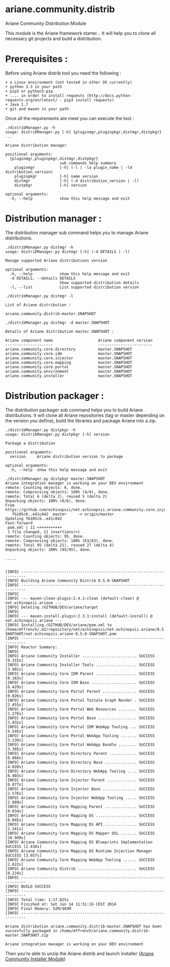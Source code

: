 ariane.community.distrib
========================

Ariane Community Distribution Module


This module is the Ariane framework starter... It will help you to clone all necessary git projects and build a distribution.


Prerequisites :
===============

Before using Ariane distrib tool you need the following :

    + a Linux environment (not tested in other OS currently)
    + python 3.3 in your path
    + pip3 or python3-pip
    + .... in order to install requests (http://docs.python-requests.org/en/latest/ - pip3 install requests)
    + Java 1.7
    + git and maven in your path


Once all the requirements are meet you can execute the tool :

```
./distribManager.py -h
usage: distribManager.py [-h] {pluginmgr,pluginpkgr,distmgr,distpkgr} ...

Ariane distribution manager

positional arguments:
  {pluginmgr,pluginpkgr,distmgr,distpkgr}
                        sub commands help summary
    pluginmgr           [-h] (-l | -la plugin_name | -ld distribution_version)
    pluginpkgr          [-h] name version
    distmgr             [-h] (-d distribution_version | -l)
    distpkgr            [-h] version

optional arguments:
  -h, --help            show this help message and exit
```


Distribution manager :
======================

The distribution manager sub command helps you to manage Ariane distributions.

```
./distribManager.py distmgr -h
usage: distribManager.py distmgr [-h] (-d DETAILS | -l)

Manage supported Ariane distributions version

optional arguments:
  -h, --help            show this help message and exit
  -d DETAILS, --details DETAILS
                        Show supported distribution details
  -l, --list            List supported distribution version
```

```
./distribManager.py distmgr -l

List of Ariane distribution :

ariane.community.distrib-master.SNAPSHOT
```

```
./distribManager.py distmgr -d master.SNAPSHOT

Details of Ariane distribution master.SNAPSHOT :

Ariane component name                    Ariane component version
---------------------                    ------------------------
ariane.community.core.directory          master.SNAPSHOT
ariane.community.core.idm                master.SNAPSHOT
ariane.community.core.injector           master.SNAPSHOT
ariane.community.core.mapping            master.SNAPSHOT
ariane.community.core.portal             master.SNAPSHOT
ariane.community.environment             master.SNAPSHOT
ariane.community.installer               master.SNAPSHOT
```


Distribution packager :
=======================

The distribution packager sub command helps you to build Ariane distributions. It will clone all Ariane repositories (tag or master depending on the version you define),
build the libraries and package Ariane into a zip.

```
./distribManager.py distpkgr -h
usage: distribManager.py distpkgr [-h] version

Package a distribution

positional arguments:
  version     Ariane distribution version to package

optional arguments:
  -h, --help  show this help message and exit
```

```
./distribManager.py distpkgr master.SNAPSHOT
Ariane integration manager is working on your DEV environment
remote: Counting objects: 6, done.
remote: Compressing objects: 100% (4/4), done.
remote: Total 6 (delta 2), reused 5 (delta 2)
Unpacking objects: 100% (6/6), done.
From https://github.com/echinopsii/net.echinopsii.ariane.community.core.injector
   fb105c6..e41c842  master     -> origin/master
Updating fb105c6..e41c842
Fast-forward
 pom.xml | 11 +++++++++++
 1 file changed, 11 insertions(+)
remote: Counting objects: 95, done.
remote: Compressing objects: 100% (63/63), done.
remote: Total 95 (delta 21), reused 27 (delta 4)
Unpacking objects: 100% (95/95), done.

.....


[INFO] ------------------------------------------------------------------------
[INFO] Building Ariane Community Distrib 0.5.0-SNAPSHOT
[INFO] ------------------------------------------------------------------------
[INFO]
[INFO] --- maven-clean-plugin:2.4.1:clean (default-clean) @ net.echinopsii.ariane ---
[INFO] Deleting /GITHUB/DEV/ariane/target
[INFO]
[INFO] --- maven-install-plugin:2.3.1:install (default-install) @ net.echinopsii.ariane ---
[INFO] Installing /GITHUB/DEV/ariane/pom.xml to /home/mffrench/.m2/repository/net/echinopsii/net.echinopsii.ariane/0.5.0-SNAPSHOT/net.echinopsii.ariane-0.5.0-SNAPSHOT.pom
[INFO] ------------------------------------------------------------------------
[INFO] Reactor Summary:
[INFO]
[INFO] Ariane Community Installer ........................ SUCCESS [0.315s]
[INFO] Ariane Community Installer Tools .................. SUCCESS [3.901s]
[INFO] Ariane Community Core IDM Parent .................. SUCCESS [0.163s]
[INFO] Ariane Community Core IDM Base .................... SUCCESS [6.429s]
[INFO] Ariane Community Core Portal Parent ............... SUCCESS [0.026s]
[INFO] Ariane Community Core Portal Taitale Graph Render . SUCCESS [2.455s]
[INFO] Ariane Community Core Portal Web Resources ........ SUCCESS [1.278s]
[INFO] Ariane Community Core Portal Base ................. SUCCESS [3.832s]
[INFO] Ariane Community Core Portal IDM WebApp Tooling ... SUCCESS [4.545s]
[INFO] Ariane Community Core Portal WebApp Tooling ....... SUCCESS [3.230s]
[INFO] Ariane Community Core Portal WebApp Bundle ........ SUCCESS [3.385s]
[INFO] Ariane Community Core Directory Parent ............ SUCCESS [0.068s]
[INFO] Ariane Community Core Directory Base .............. SUCCESS [4.020s]
[INFO] Ariane Community Core Directory WebApp Tooling .... SUCCESS [6.403s]
[INFO] Ariane Community Core Injector Parent ............. SUCCESS [0.077s]
[INFO] Ariane Community Core Injector Base ............... SUCCESS [2.576s]
[INFO] Ariane Community Core Injector WebApp Tooling ..... SUCCESS [2.889s]
[INFO] Ariane Community Core Mapping Parent .............. SUCCESS [0.034s]
[INFO] Ariane Community Core Mapping DS .................. SUCCESS [0.045s]
[INFO] Ariane Community Core Mapping DS API .............. SUCCESS [2.341s]
[INFO] Ariane Community Core Mapping DS Mapper DSL ....... SUCCESS [18.949s]
[INFO] Ariane Community Core Mapping DS Blueprints Implementation  SUCCESS [2.430s]
[INFO] Ariane Community Core Mapping DS Runtime Injection Manager  SUCCESS [3.057s]
[INFO] Ariane Community Core Mapping WebApp Tooling ...... SUCCESS [2.622s]
[INFO] Ariane Community Distrib .......................... SUCCESS [0.224s]
[INFO] ------------------------------------------------------------------------
[INFO] BUILD SUCCESS
[INFO] ------------------------------------------------------------------------
[INFO] Total time: 1:17.025s
[INFO] Finished at: Sat Jun 14 11:51:16 CEST 2014
[INFO] Final Memory: 52M/403M
[INFO] ------------------------------------------------------------------------

Ariane distribution ariane.community.distrib-master.SNAPSHOT has been succesfully packaged in /home/mffrench/ariane.community.distrib-master.SNAPSHOT.zip

Ariane integration manager is working on your DEV environment

```


Then you're able to unzip the Ariane distrib and launch installer ([Ariane Community Installer Module](https://github.com/echinopsii/net.echinopsii.ariane.community.installer))